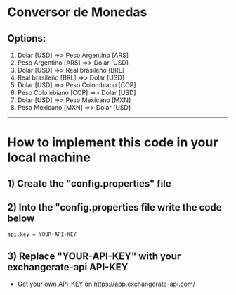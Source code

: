 # Conversor de Monedas
## Options:
1) Dolar [USD] =>> Peso Argentino [ARS]
2) Peso Argentino [ARS] =>> Dolar [USD]
3) Dolar [USD] =>> Real brasileño [BRL]
4) Real brasileño [BRL] =>> Dolar [USD]
5) Dolar [USD] =>> Peso Colombiano [COP]
6) Peso Colombiano [COP] =>> Dolar [USD]
7) Dolar [USD] =>> Peso Mexicano [MXN]
8) Peso Mexicano [MXN] =>> Dolar [USD]
----

# How to implement this code in your local machine 
## 1) Create the "config.properties" file
## 2) Into the "config.properties file write the code below
```
api.key = YOUR-API-KEY
```
## 3) Replace "YOUR-API-KEY" with your exchangerate-api API-KEY 

* Get your own API-KEY on https://app.exchangerate-api.com/
